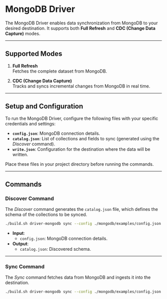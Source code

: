 # MongoDB Driver

The MongoDB Driver enables data synchronization from MongoDB to your desired destination. It supports both **Full Refresh** and **CDC (Change Data Capture)** modes.

---

## Supported Modes

1. **Full Refresh**  
   Fetches the complete dataset from MongoDB.

2. **CDC (Change Data Capture)**  
   Tracks and syncs incremental changes from MongoDB in real time.

---

## Setup and Configuration

To run the MongoDB Driver, configure the following files with your specific credentials and settings:

- **`config.json`**: MongoDB connection details.  
- **`catalog.json`**: List of collections and fields to sync (generated using the *Discover* command).  
- **`write.json`**: Configuration for the destination where the data will be written.

Place these files in your project directory before running the commands.

---

## Commands

### Discover Command

The *Discover* command generates the `catalog.json` file, which defines the schema of the collections to be synced.

```bash
./build.sh driver-mongodb sync --config ./mongodb/examples/config.json
```
- **Input**:  
  - `config.json`: MongoDB connection details.  
- **Output**:  
  - `catalog.json`: Discovered schema.

---

### Sync Command

The *Sync* command fetches data from MongoDB and ingests it into the destination.

```bash
./build.sh driver-mongodb sync --config ./mongodb/examples/config.json --catalog ./mongodb/examples/catalog.json --destination ./mongodb/examples/write.json
```

